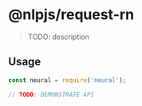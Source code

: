 # @nlpjs/request-rn

> TODO: description

## Usage

```javascript
const neural = require('neural');

// TODO: DEMONSTRATE API
```
